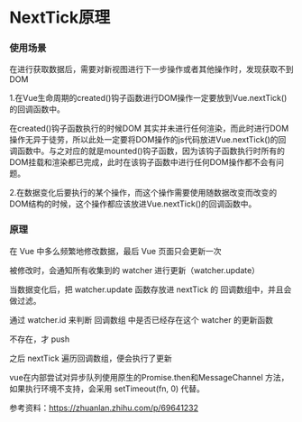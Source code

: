 # NextTick原理

### 使用场景

在进行获取数据后，需要对新视图进行下一步操作或者其他操作时，发现获取不到 DOM

1.在Vue生命周期的created()钩子函数进行DOM操作一定要放到Vue.nextTick()的回调函数中。

在created()钩子函数执行的时候DOM 其实并未进行任何渲染，而此时进行DOM操作无异于徒劳，所以此处一定要将DOM操作的js代码放进Vue.nextTick()的回调函数中。与之对应的就是mounted()钩子函数，因为该钩子函数执行时所有的DOM挂载和渲染都已完成，此时在该钩子函数中进行任何DOM操作都不会有问题。

2.在数据变化后要执行的某个操作，而这个操作需要使用随数据改变而改变的DOM结构的时候，这个操作都应该放进Vue.nextTick()的回调函数中。

### 原理

在 Vue 中多么频繁地修改数据，最后 Vue 页面只会更新一次

被修改时，会通知所有收集到的 watcher 进行更新（watcher.update）

当数据变化后，把 watcher.update 函数存放进 nextTick 的 回调数组中，并且会做过滤。

通过 watcher.id 来判断 回调数组 中是否已经存在这个 watcher 的更新函数

不存在，才 push

之后 nextTick 遍历回调数组，便会执行了更新

vue在内部尝试对异步队列使用原生的Promise.then和MessageChannel 方法，如果执行环境不支持，会采用 setTimeout(fn, 0) 代替。





参考资料：https://zhuanlan.zhihu.com/p/69641232